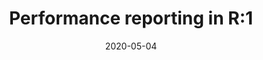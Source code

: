 ---
title: Performance reporting in R:1
date: "2020-05-04"
description: "Getting started in manipulating data to use in R"
---